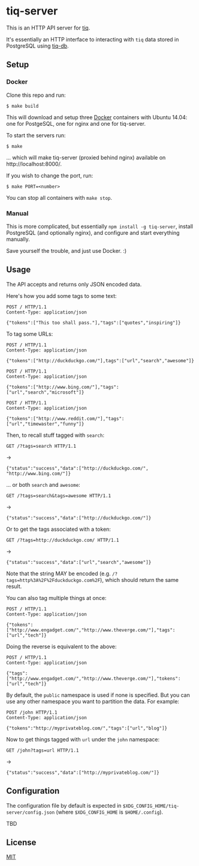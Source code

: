 tiq-server
==========

This is an HTTP API server for [tiq](https://github.com/imiric/tiq).

It's essentially an HTTP interface to interacting with `tiq` data stored in
PostgreSQL using [tiq-db](https://github.com/imiric/tiq-db).


Setup
-----

### Docker

Clone this repo and run:

```
$ make build
```

This will download and setup three [Docker](https://www.docker.io/) containers
with Ubuntu 14.04: one for PostgeSQL, one for nginx and one for tiq-server.

To start the servers run:
```
$ make
```
... which will make tiq-server (proxied behind nginx) available on
http://localhost:8000/.

If you wish to change the port, run:

```
$ make PORT=<number>
```

You can stop all containers with `make stop`.


### Manual

This is more complicated, but essentially `npm install -g tiq-server`, install
PostgreSQL (and optionally nginx), and configure and start everything manually.

Save yourself the trouble, and just use Docker. :)


Usage
-----

The API accepts and returns only JSON encoded data.

Here's how you add some tags to some text:

```
POST / HTTP/1.1
Content-Type: application/json

{"tokens":["This too shall pass."],"tags":["quotes","inspiring"]}
```

To tag some URLs:

```
POST / HTTP/1.1
Content-Type: application/json

{"tokens":["http://duckduckgo.com/"],tags":["url","search","awesome"]}
```

```
POST / HTTP/1.1
Content-Type: application/json

{"tokens":["http://www.bing.com/"],"tags":["url","search","microsoft"]}
```

```
POST / HTTP/1.1
Content-Type: application/json

{"tokens":["http://www.reddit.com/"],"tags":["url","timewaster","funny"]}
```

Then, to recall stuff tagged with `search`:
```
GET /?tags=search HTTP/1.1
```
->
```
{"status":"success","data":["http://duckduckgo.com/", "http://www.bing.com/"]}
```

... or both `search` and `awesome`:
```
GET /?tags=search&tags=awesome HTTP/1.1
```
->
```
{"status":"success","data":["http://duckduckgo.com/"]}
```

Or to get the tags associated with a token:
```
GET /?tags=http://duckduckgo.com/ HTTP/1.1
```
->
```
{"status":"success","data":["url","search","awesome"]}
```

Note that the string MAY be encoded (e.g. `/?tags=http%3A%2F%2Fduckduckgo.com%2F`),
which should return the same result.


You can also tag multiple things at once:
```
POST / HTTP/1.1
Content-Type: application/json

{"tokens":["http://www.engadget.com/","http://www.theverge.com/"],"tags":["url","tech"]}
```

Doing the reverse is equivalent to the above:
```
POST / HTTP/1.1
Content-Type: application/json

{"tags":["http://www.engadget.com/","http://www.theverge.com/"],"tokens":["url","tech"]}
```


By default, the `public` namespace is used if none is specified. But you can
use any other namespace you want to partition the data. For example:
```
POST /john HTTP/1.1
Content-Type: application/json

{"tokens":"http://myprivateblog.com/","tags":["url","blog"]}
```

Now to get things tagged with `url` under the `john` namespace:
```
GET /john?tags=url HTTP/1.1
```
->
```
{"status":"success","data":["http://myprivateblog.com/"]}
```


Configuration
-------------

The configuration file by default is expected in `$XDG_CONFIG_HOME/tiq-server/config.json`
(where `$XDG_CONFIG_HOME` is `$HOME/.config`).

TBD

License
-------

[MIT](LICENSE)
